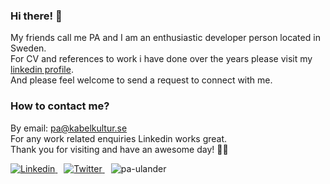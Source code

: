 ### Hi there! :wave:

My friends call me PA and I am an enthusiastic developer person located in Sweden.<br/>
For CV and references to work i have done over the years please visit my <a href="https://www.linkedin.com/in/paulander/" target="_blank"> linkedin profile</a>.<br/> 
And please feel welcome to send a request to connect with me.

<!--

### What am I doing?


- 🌱 Trying to get better at using Typescript, and practising a little bit of Go.

---

### Badges of fun! What may I use to get things done?

<p>
  <img alt="JavaScript" src="https://img.shields.io/badge/javascript-F7DF1E?logo=javascript&logoColor=white&style=for-the-badge" />
  <img alt="React" src="https://img.shields.io/badge/react-61DAFB?logo=react&logoColor=white&style=for-the-badge" />
  <img alt="Reduxt" src="https://img.shields.io/badge/redux-764ABC?logo=redux&logoColor=white&style=for-the-badge" />
  <img alt="Vue" src="https://img.shields.io/badge/vue-4FC08D?logo=vue.js&logoColor=white&style=for-the-badge" />
  <img alt="Vuetify" src="https://img.shields.io/badge/vuetify-1867C0?logo=vuetify&logoColor=white&style=for-the-badge" />
  <img alt="Ember" src="https://img.shields.io/badge/ember-E04E39?logo=ember.js&logoColor=white&style=for-the-badge" />
  <img alt="jQuery" src="https://img.shields.io/badge/jquery-0769AD?logo=jquery&logoColor=white&style=for-the-badge" />
  <img alt="Grunt" src="https://img.shields.io/badge/grunt-FBA919?logo=grunt&logoColor=white&style=for-the-badge" />
  <img alt="Gulp" src="https://img.shields.io/badge/gulp-CF4647?logo=gulp&logoColor=white&style=for-the-badge" />
  <img alt="Jest" src="https://img.shields.io/badge/jest-C21325?logo=jest&logoColor=white&style=for-the-badge" />
  <img alt="GraphQl" src="https://img.shields.io/badge/graphql-E10098?logo=graphql&logoColor=white&style=for-the-badge" />
  <img alt="Appollo GraphQl" src="https://img.shields.io/badge/apollographql-311C87?logo=apollo-graphql&logoColor=white&style=for-the-badge" />
  <img alt="HTML" src="https://img.shields.io/badge/html-E34F26?logo=html5&logoColor=white&style=for-the-badge" />
  <img alt="Css" src="https://img.shields.io/badge/css-1572B6?logo=css3&logoColor=white&style=for-the-badge" />
  <img alt="Sass" src="https://img.shields.io/badge/sass-CC6699?logo=sass&logoColor=white&style=for-the-badge" />
  <img alt="Bootstrap" src="https://img.shields.io/badge/bootstrap-563D7C?logo=bootstrap&logoColor=white&style=for-the-badge" />
  <img alt="Material UI" src="https://img.shields.io/badge/material--ui-0081CB?logo=material&logoColor=white&style=for-the-badge" />

  <img alt="Node" src="https://img.shields.io/badge/node-339933?logo=node.js&logoColor=white&style=for-the-badge" />
  <img alt="PHP" src="https://img.shields.io/badge/php-777BB4?logo=php&logoColor=white&style=for-the-badge" />
  <img alt="Composer" src="https://img.shields.io/badge/composer-885630?logo=composer&logoColor=white&style=for-the-badge" />
  <img alt="Lumen" src="https://img.shields.io/badge/lumen-E74430?logo=lumen&logoColor=white&style=for-the-badge" />
  <img alt="Laravel" src="https://img.shields.io/badge/laravel-FF2D20?logo=laravel&logoColor=white&style=for-the-badge" />
  <img alt="Zend Framework" src="https://img.shields.io/badge/zend-68B604?logo=zend-framework&logoColor=white&style=for-the-badge" />
  <img alt="Symfony" src="https://img.shields.io/badge/symfony-000000?logo=symfony&logoColor=white&style=for-the-badge" />
  <img alt="Magento" src="https://img.shields.io/badge/magento-EE672F?logo=magento&logoColor=white&style=for-the-badge" />

  <img alt="Python" src="https://img.shields.io/badge/python-3776AB?logo=python&logoColor=white&style=for-the-badge" />
  <img alt="MySql" src="https://img.shields.io/badge/mysql-4479A1?logo=mysql&logoColor=white&style=for-the-badge" />
  <img alt="MariaDB" src="https://img.shields.io/badge/mariadb-003545?logo=mariadb&logoColor=white&style=for-the-badge" />
  <img alt="MongoDB" src="https://img.shields.io/badge/mongodb-47A248?logo=mongodb&logoColor=white&style=for-the-badge" />

  <img alt="Bash" src="https://img.shields.io/badge/bash-4EAA25?logo=gnu-bash&logoColor=white&style=for-the-badge" />
  <img alt="RabbitMQ" src="https://img.shields.io/badge/rabbitmq-FF6600?logo=rabbitmq&logoColor=white&style=for-the-badge" />
  <img alt="NGINX" src="https://img.shields.io/badge/nginx-269539?logo=nginx&logoColor=white&style=for-the-badge" />
  <img alt="Apache" src="https://img.shields.io/badge/apache-D22128?logo=apache&logoColor=white&style=for-the-badge" />

  <img alt="Linux" src="https://img.shields.io/badge/linux-FCC624?logo=linux&logoColor=white&style=for-the-badge" />
  <img alt="Debian" src="https://img.shields.io/badge/debian-A81D33?logo=debian&logoColor=white&style=for-the-badge" />
  <img alt="CentOS" src="https://img.shields.io/badge/centos-262577?logo=centos&logoColor=white&style=for-the-badge" />
  <img alt="Ubuntu" src="https://img.shields.io/badge/ubuntu-E95420?logo=ubuntu&logoColor=white&style=for-the-badge" />
  <img alt="Linux Mint" src="https://img.shields.io/badge/linux%20mint-87CF3E?logo=linux-mint&logoColor=white&style=for-the-badge" />
  <img alt="Alpine" src="https://img.shields.io/badge/alpine-0D597F?logo=alpine-linux&logoColor=white&style=for-the-badge" />
  <img alt="Red Hat" src="https://img.shields.io/badge/red%20hat-EE0000?logo=red-hat&logoColor=white&style=for-the-badge" />
  <img alt="GIMP" src="https://img.shields.io/badge/gimp-5C5543?logo=gimp&logoColor=white&style=for-the-badge" />

  <img alt="Git" src="https://img.shields.io/badge/git-F05032?logo=git&logoColor=white&style=for-the-badge" />
  <img alt="Jira" src="https://img.shields.io/badge/jira-0052CC?logo=jira&logoColor=white&style=for-the-badge" />
  <img alt="Bitbucket" src="https://img.shields.io/badge/bitbucket-0052CC?logo=bitbucket&logoColor=white&style=for-the-badge" />
  <img alt="Gitlab" src="https://img.shields.io/badge/gitlab-FCA121?logo=gitlab&logoColor=white&style=for-the-badge" />
  <img alt="Github" src="https://img.shields.io/badge/github-181717?logo=github&logoColor=white&style=for-the-badge" />
  <img alt="Jenkins" src="https://img.shields.io/badge/jenkins-D24939?logo=jenkins&logoColor=white&style=for-the-badge" />
  <img alt="Docker" src="https://img.shields.io/badge/docker-2496ED?logo=docker&logoColor=white&style=for-the-badge" />

</p>
-->


### How to contact me?

By email: <a class="u-email link-gray-dark " href="mailto:pa@kabelkultur.se">pa@kabelkultur.se</a><br />
For any work related enquiries Linkedin works great.<br />
Thank you for visiting and have an awesome day! :slightly_smiling_face::wave:

<p>
  <!-- <a href="https://www.youtube.com/channel/UCvfvbhvWJlg2LP2Xs_TcWzw">
    <img alt="Youtube" src="https://img.shields.io/badge/youtube-FF0000?logo=youtube&logoColor=white&style=for-the-badge" />
  </a> -->
  <span style="margin-right:10px">
  <a href="https://www.linkedin.com/in/paulander/">
    <img alt="Linkedin" src="https://img.shields.io/badge/pa%20ulander-0077B5?logo=linkedin&logoColor=white&style=for-the-badge" />
  </a> 
  </span>
  <span style="margin-right:10px">
  <a href="https://twitter.com/pa_ulander">
    <img alt="Twitter" src="https://img.shields.io/badge/@pa_ulander-1DA1F2?logo=twitter&logoColor=white&style=for-the-badge" />
  </a> 
  </span>
    <!-- <a href="https://www.instagram.com/pa_ulander/">
    <img alt="Instagram" src="https://img.shields.io/badge/Instagram-E4405F?logo=instagram&logoColor=white&style=for-the-badge" /> 
  </a>-->
<span style="margin-right:10px">
  <img src="https://komarev.com/ghpvc/?username=pa-ulander&base=1658&color=green&style=for-the-badge&label=Views" alt="pa-ulander" />
</span>
 </p>


<!-- <details>
  <summary>Some Stats</summary>

[![Top Langs](https://github-readme-stats.vercel.app/api/top-langs/?username=pa-ulander&layout=compact)](https://github.com/pa-ulander/github-readme-stats)

</details>

--- -->
